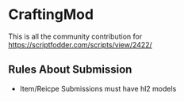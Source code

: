 # CraftingMod
This is all the community contribution for https://scriptfodder.com/scripts/view/2422/


## Rules About Submission
* Item/Reicpe Submissions must have hl2 models
